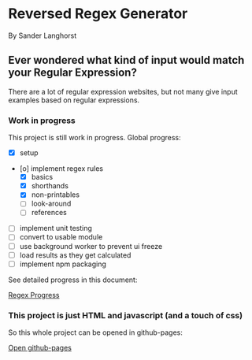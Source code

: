 # Reversed Regex Generator
By Sander Langhorst

## Ever wondered what kind of input would match your Regular Expression?

There are a lot of regular expression websites, but not many give input examples based on regular expressions.

### Work in progress
This project is still work in progress.
Global progress:
- [x] setup
- [o] implement regex rules
	- [x] basics
	- [x] shorthands
	- [x] non-printables
	- [ ] look-around
	- [ ] references
- [ ] implement unit testing
- [ ] convert to usable module
- [ ] use background worker to prevent ui freeze
- [ ] load results as they get calculated
- [ ] implement npm packaging

See detailed progress in this document:

[Regex Progress](./regex.md)

### This project is just HTML and javascript (and a touch of css)
So this whole project can be opened in github-pages:

[Open github-pages](https://sanderlanghorst.github.io/xeger/src/app/index.html)
